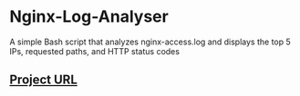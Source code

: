 # Nginx-Log-Analyser
A simple Bash script that analyzes nginx-access.log and displays the top 5 IPs, requested paths, and HTTP status codes
## [Project URL](https://roadmap.sh/projects/nginx-log-analyser)
